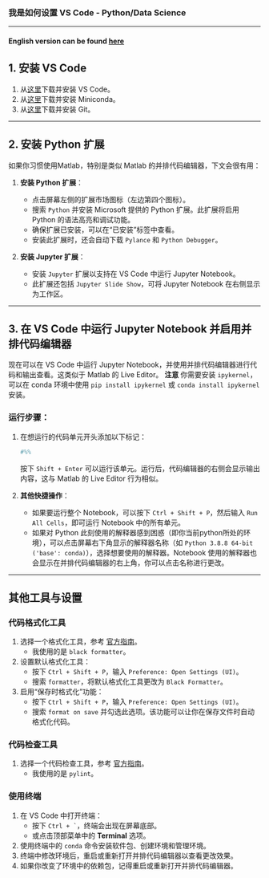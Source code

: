 ### 我是如何设置 VS Code - Python/Data Science 

---

#### English version can be found [here](https://mengliufab.github.io/2025/01/27/How-to-set-up-vscode-for-python-DS.html)

## **1. 安装 VS Code**
1. 从[这里](https://code.visualstudio.com/)下载并安装 VS Code。
2. 从[这里](https://docs.conda.io/en/latest/miniconda.html)下载并安装 Miniconda。
3. 从[这里](https://git-scm.com/)下载并安装 Git。

---

## **2. 安装 Python 扩展**
如果你习惯使用Matlab，特别是类似 Matlab 的并排代码编辑器，下文会很有用：

1. **安装 Python 扩展**：
   - 点击屏幕左侧的扩展市场图标（左边第四个图标）。
   - 搜索 `Python` 并安装 Microsoft 提供的 Python 扩展。此扩展将启用 Python 的语法高亮和调试功能。
   - 确保扩展已安装，可以在“已安装”标签中查看。
   - 安装此扩展时，还会自动下载 `Pylance` 和 `Python Debugger`。

2. **安装 Jupyter 扩展**：
   - 安装 `Jupyter` 扩展以支持在 VS Code 中运行 Jupyter Notebook。
   - 此扩展还包括 `Jupyter Slide Show`，可将 Jupyter Notebook 在右侧显示为工作区。

---

## **3. 在 VS Code 中运行 Jupyter Notebook 并启用并排代码编辑器**
现在可以在 VS Code 中运行 Jupyter Notebook，并使用并排代码编辑器进行代码和输出查看。这类似于 Matlab 的 Live Editor。
**注意** 你需要安装 `ipykernel`，可以在 conda 环境中使用 `pip install ipykernel` 或 `conda install ipykernel` 安装。

### **运行步骤**：
1. 在想运行的代码单元开头添加以下标记：
   ```python
   #%%
   ```
   按下 `Shift + Enter` 可以运行该单元。运行后，代码编辑器的右侧会显示输出内容，这与 Matlab 的 Live Editor 行为相似。

2. **其他快捷操作**：
   - 如果要运行整个 Notebook，可以按下 `Ctrl + Shift + P`，然后输入 `Run All Cells`，即可运行 Notebook 中的所有单元。
   - 如果对 Python 此刻使用的解释器感到困惑（即你当前python所处的环境），可以点击屏幕右下角显示的解释器名称（如 `Python 3.8.8 64-bit ('base': conda)`），选择想要使用的解释器。Notebook 使用的解释器也会显示在并排代码编辑器的右上角，你可以点击名称进行更改。

---

## **其他工具与设置**

### **代码格式化工具**
1. 选择一个格式化工具，参考 [官方指南](https://code.visualstudio.com/docs/python/formatting)。
   - 我使用的是 `black formatter`。
2. 设置默认格式化工具：
   - 按下 `Ctrl + Shift + P`，输入 `Preference: Open Settings (UI)`。
   - 搜索 `formatter`，将默认格式化工具更改为 `Black Formatter`。
3. 启用“保存时格式化”功能：
   - 按下 `Ctrl + Shift + P`，输入 `Preference: Open Settings (UI)`。
   - 搜索 `format on save` 并勾选此选项。该功能可以让你在保存文件时自动格式化代码。

### **代码检查工具**
1. 选择一个代码检查工具，参考 [官方指南](https://code.visualstudio.com/docs/python/linting)。
   - 我使用的是 `pylint`。

### **使用终端**
1. 在 VS Code 中打开终端：
   - 按下 `` Ctrl + ` ``，终端会出现在屏幕底部。
   - 或点击顶部菜单中的 **Terminal** 选项。
2. 使用终端中的 `conda` 命令安装软件包、创建环境和管理环境。
3. 终端中修改环境后，重启或重新打开并排代码编辑器以查看更改效果。
4. 如果你改变了环境中的依赖包，记得重启或重新打开并排代码编辑器。

